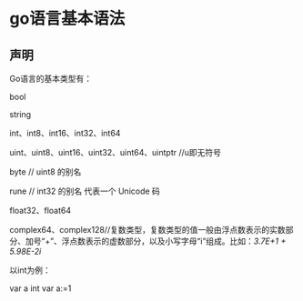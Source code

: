 # go语言基本语法
## 声明
Go语言的基本类型有：

bool

string

int、int8、int16、int32、int64

uint、uint8、uint16、uint32、uint64、uintptr //u即无符号

byte // uint8 的别名

rune // int32 的别名 代表一个 Unicode 码

float32、float64

complex64、complex128//复数类型，复数类型的值一般由浮点数表示的实数部分、加号“+”、浮点数表示的虚数部分，以及小写字母“i”组成。比如：*3.7E+1 + 5.98E-2i*

以int为例：

var a int
var a:=1
